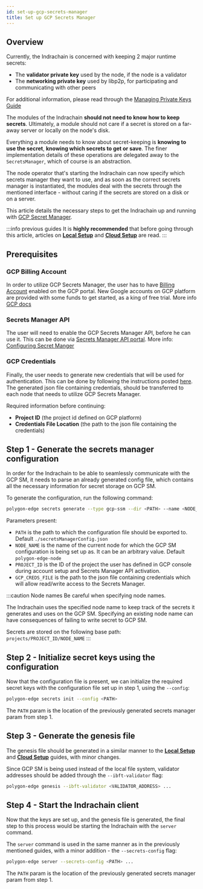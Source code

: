```yaml
---
id: set-up-gcp-secrets-manager
title: Set up GCP Secrets Manager
---
```


## Overview

Currently, the Indrachain is concerned with keeping 2 major runtime secrets:
* The **validator private key** used by the node, if the node is a validator
* The **networking private key** used by libp2p, for participating and communicating with other peers

For additional information, please read through the [Managing Private Keys Guide](/docs/configuration/manage-private-keys)

The modules of the Indrachain **should not need to know how to keep secrets**. Ultimately, a module should not care if
a secret is stored on a far-away server or locally on the node's disk.

Everything a module needs to know about secret-keeping is **knowing to use the secret**, **knowing which secrets to get
or save**. The finer implementation details of these operations are delegated away to the `SecretsManager`, which of course is an abstraction.

The node operator that's starting the Indrachain can now specify which secrets manager they want to use, and as soon
as the correct secrets manager is instantiated, the modules deal with the secrets through the mentioned interface -
without caring if the secrets are stored on a disk or on a server.

This article details the necessary steps to get the Indrachain up and running with [GCP Secret Manager](https://cloud.google.com/secret-manager).

:::info previous guides
It is **highly recommended** that before going through this article, articles on [**Local Setup**](/docs/get-started/set-up-ibft-locally)
and [**Cloud Setup**](/docs/get-started/set-up-ibft-on-the-cloud) are read.
:::


## Prerequisites
### GCP Billing Account
In order to utilize GCP Secrets Manager, the user has to have [Billing Account](https://console.cloud.google.com/) enabled on the GCP portal.
New Google accounts on GCP platform are provided with some funds to get started, as a king of free trial.
More info [GCP docs](https://cloud.google.com/free)

### Secrets Manager API
The user will need to enable the GCP Secrets Manager API, before he can use it.
This can be done via [Secrets Manager API portal](https://console.cloud.google.com/apis/library/secretmanager.googleapis.com).
More info: [Configuring Secret Manger](https://cloud.google.com/secret-manager/docs/configuring-secret-manager)

### GCP Credentials
Finally, the user needs to generate new credentials that will be used for authentication.
This can be done by following the instructions posted [here](https://cloud.google.com/secret-manager/docs/reference/libraries).   
The generated json file containing credentials, should be transferred to each node that needs to utilize GCP Secrets Manager.

Required information before continuing:
* **Project ID** (the project id defined on GCP platform)
* **Credentials File Location** (the path to the json file containing the credentials)

## Step 1 - Generate the secrets manager configuration

In order for the Indrachain to be able to seamlessly communicate with the GCP SM, it needs to parse an already
generated config file, which contains all the necessary information for secret storage on GCP SM.

To generate the configuration, run the following command:

```bash
polygon-edge secrets generate --type gcp-ssm --dir <PATH> --name <NODE_NAME> --extra project-id=<PROJECT_ID>,gcp-ssm-cred=<GCP_CREDS_FILE>
```

Parameters present:
* `PATH` is the path to which the configuration file should be exported to. Default `./secretsManagerConfig.json`
* `NODE_NAME` is the name of the current node for which the GCP SM configuration is being set up as. It can be an arbitrary value. Default `polygon-edge-node`
* `PROJECT_ID` is the ID of the project the user has defined in GCP console during account setup and Secrets Manager API activation.
* `GCP_CREDS_FILE` is the path to the json file containing credentials which will allow read/write access to the Secrets Manager.

:::caution Node names
Be careful when specifying node names.

The Indrachain uses the specified node name to keep track of the secrets it generates and uses on the GCP SM.
Specifying an existing node name can have consequences of failing to write secret to GCP SM.

Secrets are stored on the following base path: `projects/PROJECT_ID/NODE_NAME`
:::

## Step 2 - Initialize secret keys using the configuration

Now that the configuration file is present, we can initialize the required secret keys with the configuration
file set up in step 1, using the `--config`:

```bash
polygon-edge secrets init --config <PATH>
```

The `PATH` param is the location of the previously generated secrets manager param from step 1.

## Step 3 - Generate the genesis file

The genesis file should be generated in a similar manner to the [**Local Setup**](/docs/get-started/set-up-ibft-locally)
and [**Cloud Setup**](/docs/get-started/set-up-ibft-on-the-cloud) guides, with minor changes.

Since GCP SM is being used instead of the local file system, validator addresses should be added through the `--ibft-validator` flag:
```bash
polygon-edge genesis --ibft-validator <VALIDATOR_ADDRESS> ...
```

## Step 4 - Start the Indrachain client

Now that the keys are set up, and the genesis file is generated, the final step to this process would be starting the
Indrachain with the `server` command.

The `server` command is used in the same manner as in the previously mentioned guides, with a minor addition - the `--secrets-config` flag:
```bash
polygon-edge server --secrets-config <PATH> ...
```

The `PATH` param is the location of the previously generated secrets manager param from step 1.